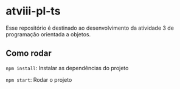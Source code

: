 # atviii-pl-ts
Esse repositório é destinado ao desenvolvimento da atividade 3 de programação orientada a objetos.

## Como rodar

`npm install`: Instalar as dependências do projeto

`npm start`: Rodar o projeto
